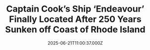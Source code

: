 ---
title: "Captain Cook’s Ship ‘Endeavour’ Finally Located After 250 Years Sunken off Coast of Rhode Island"
date: 2025-06-21T11:00:37.000Z
category: Human Kindness
externalLink: "https://www.goodnewsnetwork.org/captain-cooks-ship-endeavour-finally-located-after-250-years-off-rhode-island/"
image: ""
excerpt: "There’s an old saying in science that substantial claims require substantial evidence, and a team of maritime archaeologists believe they have enough to state definitely: the wreck of one of the most famous ships ever sailed, HMS Endeavor, has been found. Piloted by Captain James Cook throughout his first voyage to Australasia and the South Pacific, […] The post Captain…"
---